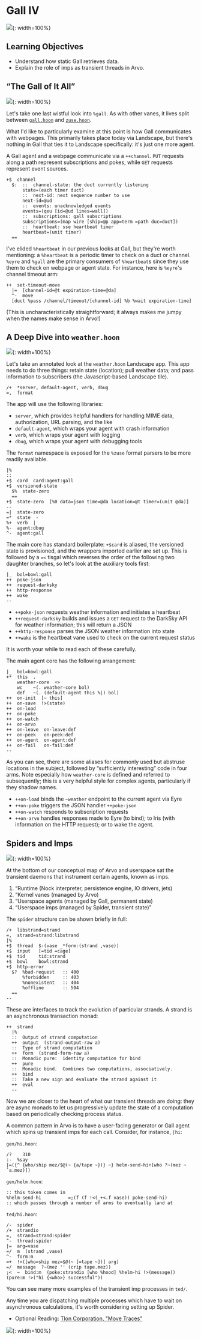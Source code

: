 #   Gall IV

![](../img/29-header-cyberpunk-0.png){: width=100%}

##  Learning Objectives

-   Understand how static Gall retrieves data.
-   Explain the role of imps as transient threads in Arvo.


##  “The Gall of It All”

![](../img/29-header-cyberpunk-2.png){: width=100%}

Let's take one last wistful look into `%gall`.  As with other vanes, it lives split between [`gall.hoon`](https://github.com/urbit/urbit/blob/master/pkg/arvo/sys/vane/gall.hoon) and [`zuse.hoon`](https://github.com/urbit/urbit/blob/master/pkg/arvo/sys/zuse.hoon).

What I'd like to particularly examine at this point is how Gall communicates with webpages.  This primarily takes place today via Landscape, but there's nothing in Gall that ties it to Landscape specifically:  it's just one more agent.

A Gall agent and a webpage communicate via a `++channel`.  `PUT` requests along a path represent subscriptions and pokes, while `GET` requests represent event sources.

```hoon
+$  channel
  $:  ::  channel-state: the duct currently listening
      state=(each timer duct)
      ::  next-id: next sequence number to use
      next-id=@ud
      ::  events: unacknowledged events
      events=(qeu [id=@ud lines=wall])
      ::  subscriptions: gall subscriptions
      subscriptions=(map wire [ship=@p app=term =path duc=duct])
      ::  heartbeat: sse heartbeat timer
      heartbeat=(unit timer)
  ==
```

I've elided `%heartbeat` in our previous looks at Gall, but they're worth mentioning:  a `%heartbeat` is a periodic timer to check on a duct or channel.  `%eyre` and `%gall` are the primary consumers of `%heartbeat`s since they use them to check on webpage or agent state.  For instance, here is `%eyre`'s channel timeout arm:

```hoon
++  set-timeout-move
  |=  [channel-id=@t expiration-time=@da]
  ^-  move
  [duct %pass /channel/timeout/[channel-id] %b %wait expiration-time]
```

(This is uncharacteristically straightforward; it always makes me jumpy when the names make sense in Arvo!)


##  A Deep Dive into `weather.hoon`

![](../img/29-header-cyberpunk-1.png){: width=100%}

Let's take an annotated look at the `weather.hoon` Landscape app.  This app needs to do three things:  retain state (location); pull weather data; and pass information to subscribers (the Javascript-based Landscape tile).

```hoon
/+  *server, default-agent, verb, dbug
=,  format
```

The app will use the following libraries:

- `server`, which provides helpful handlers for handling MIME data, authorization, URL parsing, and the like
- `default-agent`, which wraps your agent with crash information
- `verb`, which wraps your agent with logging
- `dbug`, which wraps your agent with debugging tools

The `format` namespace is exposed for the `%zuse` format parsers to be more readily available.

```hoon
|%
::
+$  card  card:agent:gall
+$  versioned-state
  $%  state-zero
  ==
+$  state-zero  [%0 data=json time=@da location=@t timer=(unit @da)]
--
=|  state-zero
=*  state  -
%+  verb  |
%-  agent:dbug
^-  agent:gall
```

The main core has standard boilerplate:  `+$card` is aliased, the versioned state is provisioned, and the wrappers imported earlier are set up.  This is followed by a `=<` tisgal which reverses the order of the following two daughter branches, so let's look at the auxiliary tools first:

```hoon
|_  bol=bowl:gall
++  poke-json
++  request-darksky
++  http-response
++  wake
--
```

- `++poke-json` requests weather information and initiates a heartbeat
- `++request-darksky` builds and issues a `GET` request to the DarkSky API for weather information; this will return a JSON
- `++http-response` parses the JSON weather information into state
- `++wake` is the heartbeat vane used to check on the current request status

It is worth your while to read each of these carefully.

The main agent core has the following arrangement:

```hoon
|_  bol=bowl:gall
+*  this  .
    weather-core  +>
    wc    ~(. weather-core bol)
    def   ~(. (default-agent this %|) bol)
++  on-init  [~ this]
++  on-save  !>(state)
++  on-load
++  on-poke
++  on-watch
++  on-arvo
++  on-leave  on-leave:def
++  on-peek   on-peek:def
++  on-agent  on-agent:def
++  on-fail   on-fail:def
--
```

As you can see, there are some aliases for commonly used but abstruse locations in the subject, followed by “sufficiently interesting” code in four arms.  Note especially how `weather-core` is defined and referred to subsequently; this is a very helpful style for complex agents, particularly if they shadow names.

- `++on-load` binds the `~weather` endpoint to the current agent via Eyre
- `++on-poke` triggers the JSON handler `++poke-json`
- `++on-watch` responds to subscription requests
- `++on-arvo` handles responses made to Eyre (to bind); to Iris (with information on the HTTP request); or to wake the agent.


##  Spiders and Imps

![](../img/29-header-cyberpunk-3.png){: width=100%}

At the bottom of our conceptual map of Arvo and userspace sat the transient daemons that instrument certain agents, known as imps.

1. “Runtime (Nock interpreter, persistence engine, IO drivers, jets)
2. “Kernel vanes (managed by Arvo)
3. “Userspace agents (managed by Gall, permanent state)
4. “Userspace imps (managed by Spider, transient state)”

The `spider` structure can be shown briefly in full:

```hoon
/+  libstrand=strand
=,  strand=strand:libstrand
|%
+$  thread  $-(vase _*form:(strand ,vase))
+$  input   [=tid =cage]
+$  tid     tid:strand
+$  bowl    bowl:strand
+$  http-error
  $?  %bad-request   :: 400
      %forbidden     :: 403
      %nonexistent   :: 404
      %offline       :: 504
  ==
--
```

These are interfaces to track the evolution of particular strands.  A strand is an asynchronous transaction monad:

```hoon
++  strand
  |%
  ::  Output of strand computation
  ++  output  (strand-output-raw a)
  ::  Type of strand computation
  ++  form  (strand-form-raw a)
  ::  Monadic pure:  identity computation for bind
  ++  pure
  ::  Monadic bind.  Combines two computations, associatively.
  ++  bind
  ::  Take a new sign and evaluate the strand against it
  ++  eval
  --
```

Now we are closer to the heart of what our transient threads are doing:  they are async monads to let us progressively update the state of a computation based on periodically checking process status.

A common pattern in Arvo is to have a user-facing generator or Gall agent which spins up transient imps for each call.  Consider, for instance, `|hi`:

`gen/hi.hoon`:

```hoon
/?    310
:-  %say
|=({^ {who/ship mez/$@(~ {a/tape ~})} ~} helm-send-hi+[who ?~(mez ~ `a.mez)])
```

`gen/helm.hoon`:

```hoon
:: this token comes in
%helm-send-hi          =;(f (f !<(_+<.f vase)) poke-send-hi)
:: which passes through a number of arms to eventually land at
```

`ted/hi.hoon`:

```hoon
/-  spider
/+  strandio
=,  strand=strand:spider
^-  thread:spider
|=  arg=vase
=/  m  (strand ,vase)
^-  form:m
=+  !<([who=ship mez=$@(~ [=tape ~])] arg)
=/  message  ?~(mez '' (crip tape.mez))
;<  ~  bind:m  (poke:strandio [who %hood] %helm-hi !>(message))
(pure:m !>("hi {<who>} successful"))
```

You can see many more examples of the transient imp processes in `ted/`.

Any time you are dispatching multiple processes which have to wait on asynchronous calculations, it's worth considering setting up Spider.

- Optional Reading: [Tlon Corporation, "Move Traces"](https://urbit.org/docs/tutorials/arvo/move-trace/)

![](../img/29-header-cyberpunk-4.png){: width=100%}
